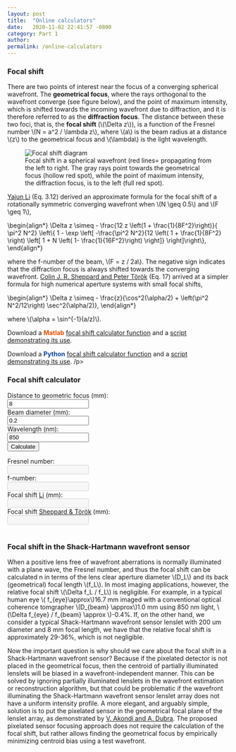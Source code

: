 ```yaml
---
layout: post
title:  "Online calculators"
date:   2020-11-02 22:41:57 -0800
category: Part 1
author:
permalink: /online-calculators
---
```

<!--
HINT TO SELF: <a href="#Focal_shift_calculator2">other calculator</a>

TODO: Emily, how do I insert the symbol for bibliographic references at external sites?
      Two of those needed below.

TODO: ask Emily how to add warning if outside the approximation valid range

TODO: how do we number equations automatically?

TODO: Emily how do I highlight hyperlinks to download code? I guess I keep coming back
      to the fact that the current color scheme makes it a bit hard to see what is a
      hyperlink. Should we change it?   
-->

<h3 id="Focal_shift_definition">Focal shift</h3>

<p>There are two points of interest near the focus of a converging spherical wavefront. The <b>geometrical focus</b>, where the rays orthogonal to the wavefront converge (see figure below), and the point of maximum intensity, which is shifted towards the incoming wavefront due to diffraction, and it is therefore referred to as the <b>diffraction focus</b>. The distance between these two foci, that is, the <b>focal shift</b> (\(\Delta z\)), is a function of the Fresnel number \(N = a^2 / \lambda z\), where \(a\) is the beam radius at a distance \(z\) to the geometrical focus and \(\lambda\) is the light wavelength.
</p>

<figure>
    <img src="{{ site.baseurl }}/assets/img/Figure - focal shift cartoon.png" alt="Focal shift diagram" class="img-fluid mx-auto" style="max-width:55%;">
    <figcaption class="figure-caption text-center text-justify">Focal shift in a spherical wavefront (red lines= propagating from the left to right. The gray rays point towards the geometrical focus (hollow red spot), while the point of maximum intensity, the diffraction focus, is to the left (full red spot).</figcaption>
</figure> 

<p><a href="https://doi.org/10.1364/JOSA.72.000770" target="_blank">Yajun Li</a> (Eq. 3.12) derived an approximate formula for the focal shift of a rotationally symmetric converging wavefront when \(N \geq 0.5\) and \(F \geq 1\), 
</p>
<div>
    \begin{align*}
    \Delta z \simeq - \frac{12 z \left(1 + \frac{1}{8F^2}\right)}{ \pi^2 N^2} \left\{  1 - \exp  \left[
        -\frac{\pi^2 N^2}{12 \left( 1 + \frac{1}{8F^2} \right) \left[ 1 + N \left( 1- \frac{1}{16F^2}\right) \right]}                
            \right]\right\},
    \end{align*}
</div>
<p>where the f-number of the beam, \(F = z / 2a\). The negative sign indicates that the diffraction focus is always shifted towards the converging wavefront. <a href="https://doi.org/10.1364/JOSAA.20.002156" target="_blank">Colin J. R. Sheppard and Peter Török</a> (Eq. 17) arrived at a simpler formula for high numerical aperture systems with small focal shifts,
</p>
<div>
    \begin{align*}
    \Delta z \simeq - \frac{z}{\cos^2(\alpha/2) + \left(\pi^2 N^2/12\right) \sec^2(\alpha/2)},
    \end{align*}
</div>
<p>where \(\alpha = \sin^{-1}(a/z)\).
</p>
<p>
Download a <b style="color:#e65100">Matlab</b> <a href="{{ site.baseurl }}/assets/code_matlab/fn_focal_shift_calculator.m">focal shift calculator function</a> and a <a href="{{ site.baseurl }}/assets/code_matlab/test_fn_focal_shift_calculator_01.m">script demonstrating its use</a>.

Download a <b style="color:#0d47a1">Python</b> <a href="{{ site.baseurl }}/assets/code_python/fn_focal_shift_calculator.m">focal shift calculator function</a> and a <a href="{{ site.baseurl }}/assets/code_python/test_fn_focal_shift_calculator_01.m">script demonstrating its use</a>.
 /p>


<h3 id="Focal_shift_calculator">Focal shift calculator</h3>

<div class="row mt-3">
    <div class="col-lg-6">
        <form id="form_focal_shift_calculator">
            <div class="row mb-3">
                <div class="col-lg-8">
                    <label class="col-form-label">Distance to geometric focus (mm):</label>
                </div>
                <div class="col-lg-4 ">
                    <input name="distance_to_geometric_focus_mm" class="form-control text-right" value = "8">
                </div>
            </div>
            <div class="row mb-3">
                <div class="col-lg-8 ">
                    <label class="col-form-label">Beam diameter (mm):</label>
                </div>
                <div class="col-lg-4 ">
                    <input name="beam_diameter_mm" class="form-control text-right" value = "0.2">
                </div>
            </div>
            <div class="row mb-3">
                <div class="col-lg-8">
                    <label class="col-form-label">Wavelength (nm):</label>
                </div>
                <div class="col-lg-4">
                    <input name="wavelength_nm" class="form-control text-right" value = "850">
                </div>
            </div>
            <div class="row">
                <div class="col-lg-12">
                    <button type="submit" class="btn btn-primary">Calculate</button>
                </div>
            </div>
        </form>
    </div>
    <div class="col-lg-6">
        <div class="row mb-3">
            <div class="col-8">
                <label class="col-form-label">Fresnel number:</label>
            </div>
            <div class="col-4">
                <input readonly disabled class="form-control text-right" id="Fresnel_number"/>
            </div>
        </div>
        <div class="row mb-3">
            <div class="col-8">
                <label class="col-form-label">f-number:</label>
            </div>
            <div class="col-4">
                <input readonly disabled class="form-control text-right" id="F_number"/>
            </div>
        </div>
        <div class="row mb-3">
            <div class="col-8">
                <label class="col-form-label">
                Focal shift <a href="https://doi.org/10.1364/JOSA.72.000770" target="_blank">Li</a>  (mm):</label>
            </div>
            <div class="col-4">
                <input readonly disabled class="form-control text-right" id="Focal_shift_Li" />
            </div>
        </div>
        <div class="row mb-3">
            <div class="col-8">
                <label class="col-form-label">
                Focal shift <a href="https://doi.org/10.1364/JOSAA.20.002156" target="_blank">Sheppard & Török</a> (mm):</label>
            </div>
            <div class="col-4">
                <input readonly disabled class="form-control text-right" id="Focal_shift_Sheppard_n_Torok" />
            </div>
        </div>
    </div>    
</div>


<br>
<h3 id="Focal_shift_in_SHWS_lenslets">Focal shift in the Shack-Hartmann wavefront sensor</h3>

<p>
When a positive lens free of wavefront aberrations is normally illuminated with a plane wave, the Fresnel number, and thus the focal shift can be calculated n in terms of the lens clear aperture diameter \(D_L\) and its back (geometrical) focal length \(f_L\). In most imaging applications, however, the relative focal shift \(\Delta f_L / f_L\) is negligible. For example, in a typical human eye \( f_{eye}\approx\)16.7 mm imaged with a conventional optical coherence tomgrapher \(D_{beam} \approx\)1.0 mm using 850 nm light, \(\Delta f_{eye} / f_{beam} \approx \)-0.4%. If, on the other hand, we consider a typical Shack-Hartmann wavefront sensor lenslet with 200 um diameter and 8 mm focal length, we have that the relative focal shift is approximately 29-36%, which is not negligible.
</p>
<p>
Now the important question is why should we care about the focal shift in a Shack-Hartmann wavefront sensor? Because if the pixelated detector is not placed in the geometrical focus, then the centroid of partially illuminated lenslets will be biased in a wavefront-independent manner. This can be solved by ignoring partially illuminated lenslets in the wavefront estimation or reconstruction algorithm, but that could be problematic if the wavefront illuminating the Shack-Hartmann wavefront sensor lenslet array does not have a uniform intensity profile. A more elegant, and arguably simple, solution is to put the pixelated sensor in the geometrical focal plane of the lenslet array, as demonstrated by <a href="https://doi.org/10.1364/OL.44.004151" target="_blank">V. Akondi and A. Dubra</a>. The proposed pixelated sensor focusing approach does not require the calculation of the focal shift, but rather allows finding the geometrical focus by empirically minimizing centroid bias using a test wavefront.
</p>


<script src="https://unpkg.com/mathjs@8.1.0/lib/browser/math.js"></script>
<script src="https://cdnjs.cloudflare.com/ajax/libs/Chart.js/2.9.4/Chart.bundle.min.js" integrity="sha512-SuxO9djzjML6b9w9/I07IWnLnQhgyYVSpHZx0JV97kGBfTIsUYlWflyuW4ypnvhBrslz1yJ3R+S14fdCWmSmSA==" crossorigin="anonymous"></script>
<script src="{{ '/assets/js/calculators.js' | relative_url }}"></script>